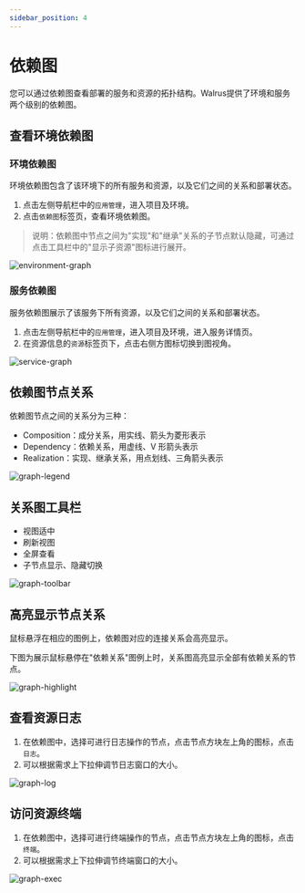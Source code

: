 ```yaml
---
sidebar_position: 4
---
```


# 依赖图

您可以通过依赖图查看部署的服务和资源的拓扑结构。Walrus提供了环境和服务两个级别的依赖图。

## 查看环境依赖图

### 环境依赖图

环境依赖图包含了该环境下的所有服务和资源，以及它们之间的关系和部署状态。

1. 点击左侧导航栏中的`应用管理`，进入项目及环境。
2. 点击`依赖图`标签页，查看环境依赖图。

> 说明：依赖图中节点之间为"实现"和"继承"关系的子节点默认隐藏，可通过点击工具栏中的"显示子资源"图标进行展开。

![environment-graph](/img/v0.4.0/application/graph/app-graph-env.png)
### 服务依赖图

服务依赖图展示了该服务下所有资源，以及它们之间的关系和部署状态。

1. 点击左侧导航栏中的`应用管理`，进入项目及环境，进入服务详情页。
2. 在资源信息的`资源`标签页下，点击右侧方图标切换到图视角。

![service-graph](/img/v0.4.0/application/graph/app-graph-svc.png)

## 依赖图节点关系

依赖图节点之间的关系分为三种：

- Composition：成分关系，用实线、箭头为菱形表示
- Dependency：依赖关系，用虚线、V 形箭头表示
- Realization：实现、继承关系，用点划线、三角箭头表示

![graph-legend](/img/v0.4.0/application/graph/app-graph-legend.png)
## 关系图工具栏

- 视图适中
- 刷新视图
- 全屏查看
- 子节点显示、隐藏切换

![graph-toolbar](/img/v0.4.0/application/graph/app-graph-toolbar.png)

## 高亮显示节点关系

鼠标悬浮在相应的图例上，依赖图对应的连接关系会高亮显示。

下图为展示鼠标悬停在"依赖关系"图例上时，关系图高亮显示全部有依赖关系的节点。

![graph-highlight](/img/v0.4.0/application/graph/app-graph-highlight.png)

## 查看资源日志

1. 在依赖图中，选择可进行日志操作的节点，点击节点方块左上角的图标，点击`日志`。
2. 可以根据需求上下拉伸调节日志窗口的大小。

![graph-log](/img/v0.4.0/application/graph/app-graph-log.png)

## 访问资源终端

1. 在依赖图中，选择可进行终端操作的节点，点击节点方块左上角的图标，点击`终端`。
2. 可以根据需求上下拉伸调节终端窗口的大小。

![graph-exec](/img/v0.4.0/application/graph/app-graph-exec.png)

